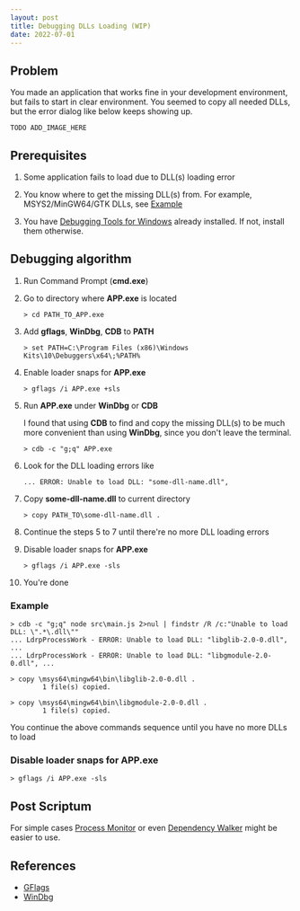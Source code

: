 ```yaml
---
layout: post
title: Debugging DLLs Loading (WIP)
date: 2022-07-01
---
```


## Problem

You made an application that works fine in your development environment,
but fails to start in clear environment.
You seemed to copy all needed DLLs, but the error dialog like below keeps showing up.

    TODO ADD_IMAGE_HERE


## Prerequisites

1. Some application fails to load due to DLL(s) loading error

2. You know where to get the missing DLL(s) from. For example, MSYS2/MinGW64/GTK DLLs, see [Example](#example)

3. You have
[Debugging Tools for Windows](https://docs.microsoft.com/en-us/windows-hardware/drivers/debugger/debugger-download-tools)
already installed. If not, install them otherwise.


## Debugging algorithm

1. Run Command Prompt (**cmd.exe**)

2. Go to directory where **APP.exe** is located

   ```
   > cd PATH_TO_APP.exe
   ```

3. Add **gflags**, **WinDbg**, **CDB** to **PATH**

   ```
   > set PATH=C:\Program Files (x86)\Windows Kits\10\Debuggers\x64\;%PATH%
   ```

4. Enable loader snaps for **APP.exe**

   ```
   > gflags /i APP.exe +sls
   ```

5. Run **APP.exe** under **WinDbg** or **CDB**

   I found that using **CDB** to find and copy the missing DLL(s) to be much more convenient than
   using **WinDbg**, since you don't leave the terminal.

   ```
   > cdb -c "g;q" APP.exe
   ```

6. Look for the DLL loading errors like


   ```
   ... ERROR: Unable to load DLL: "some-dll-name.dll",
   ```

7. Copy **some-dll-name.dll** to current directory

   ```
   > copy PATH_TO\some-dll-name.dll .
   ```

8. Continue the steps 5 to 7 until there're no more DLL loading errors

9. Disable loader snaps for **APP.exe**

   ```
   > gflags /i APP.exe -sls
   ```

10. You're done

### Example


```
> cdb -c "g;q" node src\main.js 2>nul | findstr /R /c:"Unable to load DLL: \".*\.dll\""
... LdrpProcessWork - ERROR: Unable to load DLL: "libglib-2.0-0.dll", ...
... LdrpProcessWork - ERROR: Unable to load DLL: "libgmodule-2.0-0.dll", ...
```

```
> copy \msys64\mingw64\bin\libglib-2.0-0.dll .
        1 file(s) copied.
```

```
> copy \msys64\mingw64\bin\libgmodule-2.0-0.dll .
        1 file(s) copied.
```

You continue the above commands sequence until you have no more DLLs to load

### Disable loader snaps for APP.exe

```
> gflags /i APP.exe -sls
```

## Post Scriptum

For simple cases [Process Monitor](https://docs.microsoft.com/en-us/sysinternals/downloads/procmon) or even [Dependency Walker](https://dependencywalker.com/) might be easier to use.

## References

* [GFlags](https://docs.microsoft.com/en-us/windows-hardware/drivers/debugger/gflags)
* [WinDbg](https://docs.microsoft.com/en-us/windows-hardware/drivers/debugger/debugger-download-tools)
